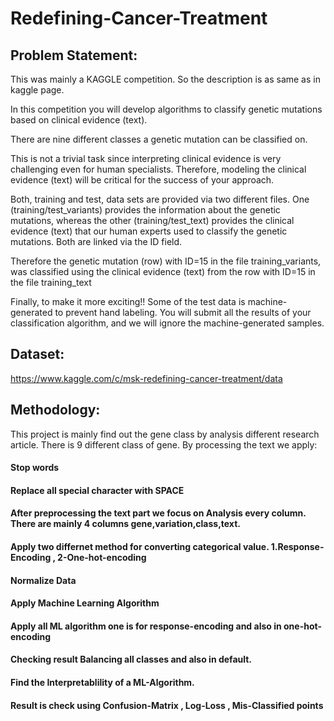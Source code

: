 # Redefining-Cancer-Treatment


## Problem Statement:

This was mainly a KAGGLE competition. So the description is as same as in kaggle page.

In this competition you will develop algorithms to classify genetic mutations based on clinical evidence (text).

There are nine different classes a genetic mutation can be classified on.

This is not a trivial task since interpreting clinical evidence is very challenging even for human specialists. Therefore, modeling the clinical evidence (text) will be critical for the success of your approach.

Both, training and test, data sets are provided via two different files. One (training/test_variants) provides the information about the genetic mutations, whereas the other (training/test_text) provides the clinical evidence (text) that our human experts used to classify the genetic mutations. Both are linked via the ID field.

Therefore the genetic mutation (row) with ID=15 in the file training_variants, was classified using the clinical evidence (text) from the row with ID=15 in the file training_text

Finally, to make it more exciting!! Some of the test data is machine-generated to prevent hand labeling. You will submit all the results of your classification algorithm, and we will ignore the machine-generated samples. 





## Dataset:

https://www.kaggle.com/c/msk-redefining-cancer-treatment/data




## Methodology:


This project is mainly find out the gene class by analysis different research article. There is 9 different class of gene. By processing the text we apply:

#### Stop words
    
#### Replace all special character with SPACE
    
    
#### After preprocessing the text part we focus on Analysis every column. There are mainly 4 columns gene,variation,class,text. 

#### Apply two differnet method for converting categorical value. 1.Response-Encoding , 2-One-hot-encoding

#### Normalize Data

#### Apply Machine Learning Algorithm

#### Apply all ML algorithm one is for response-encoding and also in one-hot-encoding

#### Checking result Balancing all classes and also in default.

#### Find the Interpretablility of a ML-Algorithm.

#### Result is check using Confusion-Matrix , Log-Loss , Mis-Classified points
